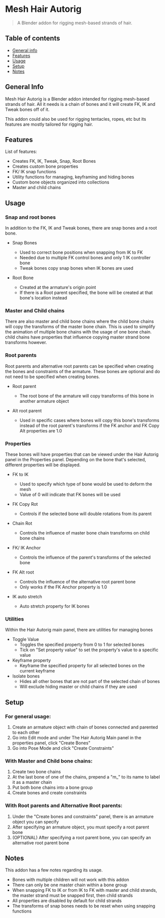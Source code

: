 # Mesh Hair Autorig
> A Blender addon for rigging mesh-based strands of hair.

## Table of contents
* [General info](#general-info)
* [Features](#features)
* [Usage](#usage)
* [Setup](#setup)
* [Notes](#notes)

## General Info
Mesh Hair Autorig is a Blender addon intended for rigging mesh-based strands of hair. All it needs is a chain of bones and it will create FK, IK and Tweak bones off of it.

This addon could also be used for rigging tentacles, ropes, etc but its features are mostly tailored for rigging hair.  

## Features
List of features:
- Creates FK, IK, Tweak, Snap, Root Bones
- Creates custom bone properties
- FK/ IK snap functions
- Utility functions for managing, keyframing and hiding bones
- Custom bone objects organized into collections
- Master and child chains

## Usage

### Snap and root bones
In addition to the FK, IK and Tweak bones, there are snap bones and a root bone.
* Snap Bones
  - Used to correct bone positions when snapping from IK to FK
  - Needed due to multiple FK control bones and only 1 IK controller bone
  - Tweak bones copy snap bones when IK bones are used
  
* Root Bone
  - Created at the armature's origin point
  - If there is a Root parent specified, the bone will be created at that bone's location instead
 
### Master and Child chains
There are also master and child bone chains where the child bone chains will copy the transforms of the master bone chain. This is used to simplify the animation of multiple bone chains with the usage of one bone chain. child chains have properties that influence copying master strand bone transforms however.

### Root parents
Root parents and alternative root parents can be specified when creating the bones and constraints of the armature. These bones are optional and do not need to be specified when creating bones.
* Root parent
  - The root bone of the armature will copy transforms of this bone in another armature object
  
* Alt root parent
  - Used in specific cases where bones will copy this bone's transforms instead of the root parent's transforms if the FK anchor and FK Copy Alt properties are 1.0

### Properties
These bones will have properties that can be viewed under the Hair Autorig panel in the Properties panel. Depending on the bone that's selected, different properties will be displayed.
* FK to IK
  - Used to specify which type of bone would be used to deform the mesh
  - Value of 0 will indicate that FK bones will be used
  
* FK Copy Rot
  - Controls if the selected bone will double rotations from its parent
  
* Chain Rot
  - Controls the influence of master bone chain transforms on child bone chains

* FK/ IK Anchor
  - Controls the influence of the parent's transforms of the selected bone

* FK Alt root
  - Controls the influence of the alternative root parent bone
  - Only works if the FK Anchor property is 1.0

* IK auto stretch
  - Auto stretch property for IK bones
  
### Utilities

Within the Hair Autorig main panel, there are utilities for managing bones
* Toggle Value
  - Toggles the specified property from 0 to 1 for selected bones
  - Tick on "Set property value" to set the property's value to a specific value
* Keyframe property
  - Keyframe the specified property for all selected bones on the current keyframe
* Isolate bones
  - Hides all other bones that are not part of the selected chain of bones
  - Will exclude hiding master or child chains if they are used

## Setup

### For general usage:
1. Create an armature object with chain of bones connected and parented to each other
2. Go into Edit mode and under The Hair Autorig Main panel in the properties panel, click "Create Bones"
3. Go into Pose Mode and click "Create Constraints"

### With Master and Child bone chains:
1. Create two bone chains
2. At the last bone of one of the chains, prepend a "m_" to its name to label it as a master chain
3. Put both bone chains into a bone group
4. Create bones and create constraints

### With Root parents and Alternative Root parents:
1. Under the "Create bones and constraints" panel, there is an armature object you can specify
2. After specifying an armature object, you must specify a root parent bone
3. (OPTIONAL) After specifying a root parent bone, you can specify an alternative root parent bone

## Notes

This addon has a few notes regarding its usage.
* Bones with multiple children will not work with this addon
* There can only be one master chain within a bone group
* When snapping FK to IK or from IK to FK with master and child strands, the master strand must be snapped first, then child strands
* All properties are disabled by default for child strands
* The transforms of snap bones needs to be reset when using snapping functions

